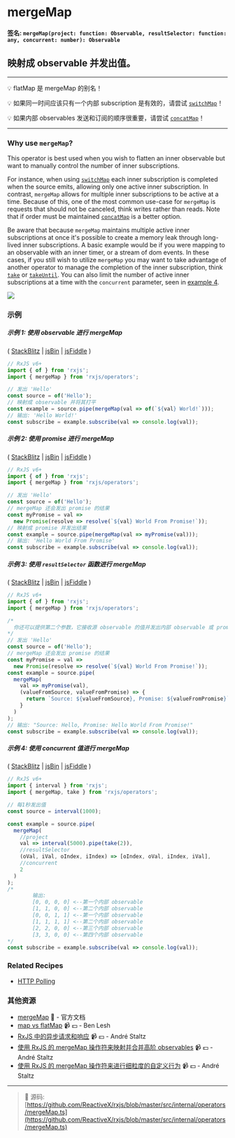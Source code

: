 # mergeMap

#### 签名: `mergeMap(project: function: Observable, resultSelector: function: any, concurrent: number): Observable`

## 映射成 observable 并发出值。

---

:bulb:  flatMap 是 mergeMap 的别名！

:bulb: 如果同一时间应该只有一个内部 subscription 是有效的，请尝试 [`switchMap`](switchmap.md)！

:bulb: 如果内部 observables 发送和订阅的顺序很重要，请尝试 [`concatMap`](concatmap.md)！

---

### Why use `mergeMap`?

This operator is best used when you wish to flatten an inner observable but want
to manually control the number of inner subscriptions.

For instance, when using [`switchMap`](switchmap.md) each inner subscription is
completed when the source emits, allowing only one active inner subscription. In
contrast, `mergeMap` allows for multiple inner subscriptions to be active at a
time. Because of this, one of the most common use-case for `mergeMap` is
requests that should not be canceled, think writes rather than reads. Note that
if order must be maintained [`concatMap`](concatmap.md) is a better option.

Be aware that because `mergeMap` maintains multiple active inner subscriptions
at once it's possible to create a memory leak through long-lived inner
subscriptions. A basic example would be if you were mapping to an observable
with an inner timer, or a stream of dom events. In these cases, if you still
wish to utilize `mergeMap` you may want to take advantage of another operator to
manage the completion of the inner subscription, think
[`take`](../filtering/take.md) or [`takeUntil`](../filtering/takeuntil.md). You
can also limit the number of active inner subscriptions at a time with the
`concurrent` parameter, seen in
[example 4](#example-4-mergemap-with-concurrent-value).

<div class="ua-ad"><a href="https://ultimateangular.com/?ref=76683_kee7y7vk"><img src="https://ultimateangular.com/assets/img/banners/ua-leader.svg"></a></div>

### 示例

##### 示例 1: 使用 observable 进行 mergeMap

(
[StackBlitz](https://stackblitz.com/edit/typescript-f8ghcx?file=index.ts&devtoolsheight=100)
| [jsBin](http://jsbin.com/mojurubana/1/edit?js,console) |
[jsFiddle](https://jsfiddle.net/btroncone/41awjgda/) )

```js
// RxJS v6+
import { of } from 'rxjs';
import { mergeMap } from 'rxjs/operators';

// 发出 'Hello'
const source = of('Hello');
// 映射成 observable 并将其打平
const example = source.pipe(mergeMap(val => of(`${val} World!`)));
// 输出: 'Hello World!'
const subscribe = example.subscribe(val => console.log(val));
```

##### 示例 2: 使用 promise 进行 mergeMap

(
[StackBlitz](https://stackblitz.com/edit/typescript-pnnsrq?file=index.ts&devtoolsheight=100)
| [jsBin](http://jsbin.com/vuhecorana/1/edit?js,console) |
[jsFiddle](https://jsfiddle.net/btroncone/o9kxpvsv/) )

```js
// RxJS v6+
import { of } from 'rxjs';
import { mergeMap } from 'rxjs/operators';

// 发出 'Hello'
const source = of('Hello');
// mergeMap 还会发出 promise 的结果
const myPromise = val =>
  new Promise(resolve => resolve(`${val} World From Promise!`));
// 映射成 promise 并发出结果
const example = source.pipe(mergeMap(val => myPromise(val)));
// 输出: 'Hello World From Promise'
const subscribe = example.subscribe(val => console.log(val));
```

##### 示例 3: 使用 `resultSelector` 函数进行 mergeMap

(
[StackBlitz](https://stackblitz.com/edit/typescript-9p6ws7?file=index.ts&devtoolsheight=100)
| [jsBin](http://jsbin.com/wajokocage/1/edit?js,console) |
[jsFiddle](https://jsfiddle.net/btroncone/zu9a6vr4/) )

```js
// RxJS v6+
import { of } from 'rxjs';
import { mergeMap } from 'rxjs/operators';

/*
  你还可以提供第二个参数，它接收源 observable 的值并发出内部 observable 或 promise 的值
*/
// 发出 'Hello'
const source = of('Hello');
// mergeMap 还会发出 promise 的结果
const myPromise = val =>
  new Promise(resolve => resolve(`${val} World From Promise!`));
const example = source.pipe(
  mergeMap(
    val => myPromise(val),
    (valueFromSource, valueFromPromise) => {
      return `Source: ${valueFromSource}, Promise: ${valueFromPromise}`;
    }
  )
);
// 输出: "Source: Hello, Promise: Hello World From Promise!"
const subscribe = example.subscribe(val => console.log(val));
```

##### 示例 4: 使用 concurrent 值进行 mergeMap

(
[StackBlitz](https://stackblitz.com/edit/typescript-r3gcr4?file=index.ts&devtoolsheight=100)
| [jsBin](http://jsbin.com/qaqucuwise/1/edit?js,console) |
[jsFiddle](https://jsfiddle.net/btroncone/2rmLxpyz/) )

```js
// RxJS v6+
import { interval } from 'rxjs';
import { mergeMap, take } from 'rxjs/operators';

// 每1秒发出值
const source = interval(1000);

const example = source.pipe(
  mergeMap(
    //project
    val => interval(5000).pipe(take(2)),
    //resultSelector
    (oVal, iVal, oIndex, iIndex) => [oIndex, oVal, iIndex, iVal],
    //concurrent
    2
  )
);
/*
		输出:
		[0, 0, 0, 0] <--第一个内部 observable
		[1, 1, 0, 0] <--第二个内部 observable
		[0, 0, 1, 1] <--第一个内部 observable
		[1, 1, 1, 1] <--第二个内部 observable
		[2, 2, 0, 0] <--第三个内部 observable
		[3, 3, 0, 0] <--第四个内部 observable
*/
const subscribe = example.subscribe(val => console.log(val));
```

### Related Recipes

- [HTTP Polling](../../recipes/http-polling.md)

### 其他资源

- [mergeMap](https://cn.rx.js.org/class/es6/Observable.js~Observable.html#instance-method-mergeMap) :newspaper: - 官方文档
- [map vs flatMap](https://egghead.io/lessons/rxjs-rxjs-map-vs-flatmap) :video_camera: :dollar: - Ben Lesh
- [RxJS 中的异步请求和响应](https://egghead.io/lessons/rxjs-04-reactive-programming-async-requests-and-responses-in-rxjs) :video_camera: :dollar: - André Staltz
- [使用 RxJS 的 mergeMap 操作符来映射并合并高阶 observables](https://egghead.io/lessons/rxjs-use-rxjs-mergemap-to-map-and-merge-high-order-observables?course=use-higher-order-observables-in-rxjs-effectively) :video_camera: :dollar: - André Staltz
- [使用 RxJS 的 mergeMap 操作符来进行细粒度的自定义行为](https://egghead.io/lessons/rxjs-use-rxjs-mergemap-for-fine-grain-custom-behavior?course=use-higher-order-observables-in-rxjs-effectively) :video_camera: :dollar: - André Staltz

---
> :file_folder: 源码:  [https://github.com/ReactiveX/rxjs/blob/master/src/internal/operators/mergeMap.ts](https://github.com/ReactiveX/rxjs/blob/master/src/internal/operators/mergeMap.ts)
